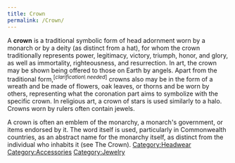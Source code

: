 ```yaml
---
title: Crown
permalink: /Crown/
---
```


A **crown** is a traditional symbolic form of head adornment worn by a
monarch or by a deity (as distinct from a hat), for whom the crown
traditionally represents power, legitimacy, victory, triumph, honor, and
glory, as well as immortality, righteousness, and resurrection. In art,
the crown may be shown being offered to those on Earth by angels. Apart
from the traditional form,<sup>\[*clarification\ needed*\]</sup> crowns
also may be in the form of a wreath and be made of flowers, oak leaves,
or thorns and be worn by others, representing what the coronation part
aims to symbolize with the specific crown. In religious art, a crown of
stars is used similarly to a halo. Crowns worn by rulers often contain
jewels.

A crown is often an emblem of the monarchy, a monarch's government, or
items endorsed by it. The word itself is used, particularly in
Commonwealth countries, as an abstract name for the monarchy itself, as
distinct from the individual who inhabits it (see The Crown).
[Category:Headwear](/Category:Headwear "wikilink")
[Category:Accessories](/Category:Accessories "wikilink")
[Category:Jewelry](/Category:Jewelry "wikilink")